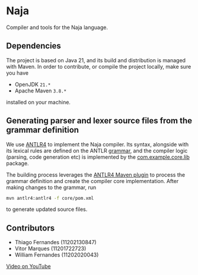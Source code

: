 # Naja

Compiler and tools for the Naja language.

## Dependencies

The project is based on Java 21, and its build and distribution is managed with Maven.
In order to contribute, or compile the project locally, make sure you have

- OpenJDK `21.*`
- Apache Maven `3.8.*`

installed on your machine.

## Generating parser and lexer source files from the grammar definition

We use [ANTLR4](https://www.antlr.org/) to implement the Naja compiler. Its syntax, alongside with its lexical rules are defined on the ANTLR [grammar](./core/src/main/antlr4/NajaGrammar.g4), and the compiler logic (parsing, code generation etc) is implemented by the [com.example.core.lib](./core/src/main/java/com/example/core/lib) package.

The building process leverages the [ANTLR4 Maven plugin](https://www.antlr.org/api/maven-plugin/latest/usage.html) to process the grammar definition and create the compiler core implementation. After making changes to the grammar, run

```bash
mvn antlr4:antlr4 -f core/pom.xml
```

to generate updated source files.

## Contributors

- Thiago Fernandes (11202130847)
- Vitor Marques (11201722723)
- William Fernandes (11202020043)

[Video on YouTube](https://youtu.be/vJZVrc6aKe4)
